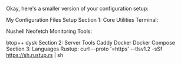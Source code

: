Okay, here's a smaller version of your configuration setup:

My Configuration Files Setup
Section 1: Core Utilities
Terminal:

Nushell
Neofetch
Monitoring Tools:

btop++
dysk
Section 2: Server Tools
Caddy
Docker
Docker Compose
Section 3: Languages
Rustup: curl --proto '=https' --tlsv1.2 -sSf https://sh.rustup.rs | sh
